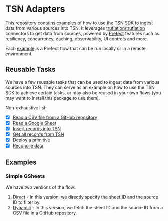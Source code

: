 # TSN Adapters

This repository contains examples of how to use the TSN SDK to ingest data from various sources into TSN. It leverages [truflation/truflation](https://github.com/truflation/truflation) connectors to get data from sources, powered by [Prefect](https://www.prefect.io/) features such as resiliency, concurrency, caching, observability, UI controls and more.

Each [example](examples) is a Prefect flow that can be run locally or in a remote environment.

## Reusable Tasks

We have a few reusable tasks that can be used to ingest data from various sources into TSN. They can serve as an example on how to use the TSN SDK to achieve certain tasks, or may also be reused in your own flows (you may want to install this package to use them).

Non-exhaustive list:

- [x] [Read a CSV file from a GitHub repository](tsn_adapters/tasks/github.py)
- [x] [Read a Google Sheet](tsn_adapters/tasks/gsheet.py)
- [x] [Insert records into TSN](tsn_adapters/tasks/tsn.py)
- [x] [Get all records from TSN](tsn_adapters/tasks/tsn.py)
- [x] [Deploy a primitive](tsn_adapters/tasks/tsn.py)
- [x] [Reconcile data](tsn_adapters/tasks/data_manipulation.py)

## Examples

### Simple GSheets

We have two versions of the flow:

1. [Direct](examples/gsheets/direct/direct_flow.py) - In this version, we directly specify the sheet ID and the source ID to filter by.
2. [Dynamic](examples/gsheets/dynamic/dynamic_flow.py) - In this version, we fetch the sheet ID and the source ID from a CSV file in a GitHub repository.